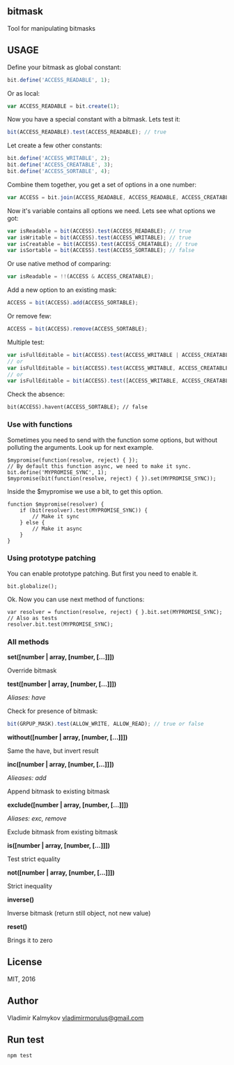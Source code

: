 bitmask
--

Tool for manipulating bitmasks

## USAGE

Define your bitmask as global constant:
```js
bit.define('ACCESS_READABLE', 1);
```

Or as local:
```js
var ACCESS_READABLE = bit.create(1);
```

Now you have a special constant with a bitmask. Lets test it:
```js
bit(ACCESS_READABLE).test(ACCESS_READABLE); // true
```

Let create a few other constants:
```js
bit.define('ACCESS_WRITABLE', 2);
bit.define('ACCESS_CREATABLE', 3);
bit.define('ACCESS_SORTABLE', 4);
```

Combine them together, you get a set of options in a one number:
```js
var ACCESS = bit.join(ACCESS_READABLE, ACCESS_READABLE, ACCESS_CREATABLE);
```

Now it's variable contains all options we need. Lets see what options we got:
```js
var isReadable = bit(ACCESS).test(ACCESS_READABLE); // true
var isWritable = bit(ACCESS).test(ACCESS_WRITABLE); // true
var isCreatable = bit(ACCESS).test(ACCESS_CREATABLE); // true
var isSortable = bit(ACCESS).test(ACCESS_SORTABLE); // false
```

Or use native method of comparing:
```js
var isReadable = !!(ACCESS & ACCESS_CREATABLE);
```

Add a new option to an existing mask:
```js
ACCESS = bit(ACCESS).add(ACCESS_SORTABLE);
```

Or remove few:
```js
ACCESS = bit(ACCESS).remove(ACCESS_SORTABLE);
```

Multiple test:
```js
var isFullEditable = bit(ACCESS).test(ACCESS_WRITABLE | ACCESS_CREATABLE | ACCESS_SORTABLE); // false
// or
var isFullEditable = bit(ACCESS).test(ACCESS_WRITABLE, ACCESS_CREATABLE); // true
// or
var isFullEditable = bit(ACCESS).test([ACCESS_WRITABLE, ACCESS_CREATABLE]); // true
```

Check the absence:
```
bit(ACCESS).havent(ACCESS_SORTABLE); // false
```

### Use with functions

Sometimes you need to send with the function some options, but without polluting the arguments. Look up for next example.
```
$mypromise(function(resolve, reject) { });
// By default this function async, we need to make it sync. 
bit.define('MYPROMISE_SYNC', 1);
$mypromise(bit(function(resolve, reject) { }).set(MYPROMISE_SYNC));
```

Inside the $mypromise we use a bit, to get this option.
```
function $mypromise(resolver) {
	if (bit(resolver).test(MYPROMISE_SYNC)) {
		// Make it sync
	} else {
		// Make it async
	}
}
```

### Using prototype patching
You can enable prototype patching. But first you need to enable it.
```
bit.globalize();
```

Ok. Now you can use next method of functions:
```
var resolver = function(resolve, reject) { }.bit.set(MYPROMISE_SYNC);
// Also as tests
resolver.bit.test(MYPROMISE_SYNC);
```

### All methods

__set([number | array, [number, [...]]])__

Override bitmask

__test([number | array, [number, [...]]])__

*Aliases: have*

Check for presence of bitmask:
```js
bit(GRPUP_MASK).test(ALLOW_WRITE, ALLOW_READ); // true or false
```

__without([number | array, [number, [...]]])__

Same the have, but invert result

__inc([number | array, [number, [...]]])__

*Alieases: add*

Append bitmask to existing bitmask

__exclude([number | array, [number, [...]]])__

*Aliases: exc, remove*

Exclude bitmask from existing bitmask

__is([number | array, [number, [...]]])__

Test strict equality

__not([number | array, [number, [...]]])__

Strict inequality

__inverse()__

Inverse bitmask (return still object, not new value)

__reset()__

Brings it to zero

## License
MIT, 2016

## Author
Vladimir Kalmykov <vladimirmorulus@gmail.com>

## Run test
```terminal
npm test
```
